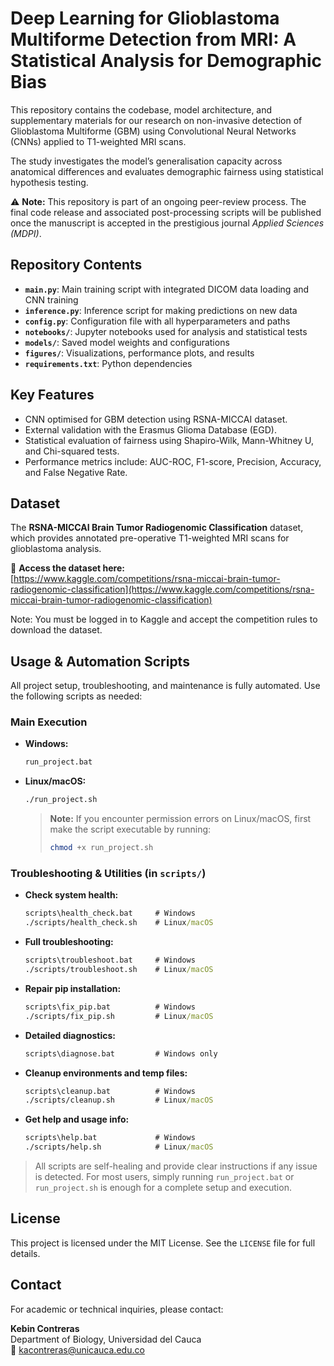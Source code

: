 # Deep Learning for Glioblastoma Multiforme Detection from MRI: A Statistical Analysis for Demographic Bias

This repository contains the codebase, model architecture, and supplementary materials for our research on non-invasive detection of Glioblastoma Multiforme (GBM) using Convolutional Neural Networks (CNNs) applied to T1-weighted MRI scans.

The study investigates the model’s generalisation capacity across anatomical differences and evaluates demographic fairness using statistical hypothesis testing.

⚠️ **Note:** This repository is part of an ongoing peer-review process. The final code release and associated post-processing scripts will be published once the manuscript is accepted in the prestigious journal *Applied Sciences (MDPI)*.

## Repository Contents

- **`main.py`**: Main training script with integrated DICOM data loading and CNN training
- **`inference.py`**: Inference script for making predictions on new data
- **`config.py`**: Configuration file with all hyperparameters and paths
- **`notebooks/`**: Jupyter notebooks used for analysis and statistical tests
- **`models/`**: Saved model weights and configurations
- **`figures/`**: Visualizations, performance plots, and results
- **`requirements.txt`**: Python dependencies

## Key Features

- CNN optimised for GBM detection using RSNA-MICCAI dataset.
- External validation with the Erasmus Glioma Database (EGD).
- Statistical evaluation of fairness using Shapiro-Wilk, Mann-Whitney U, and Chi-squared tests.
- Performance metrics include: AUC-ROC, F1-score, Precision, Accuracy, and False Negative Rate.

## Dataset

The **RSNA-MICCAI Brain Tumor Radiogenomic Classification** dataset, which provides annotated pre-operative T1-weighted MRI scans for glioblastoma analysis.

🧠 **Access the dataset here:**  
[https://www.kaggle.com/competitions/rsna-miccai-brain-tumor-radiogenomic-classification](https://www.kaggle.com/competitions/rsna-miccai-brain-tumor-radiogenomic-classification)

Note: You must be logged in to Kaggle and accept the competition rules to download the dataset.

## Usage & Automation Scripts

All project setup, troubleshooting, and maintenance is fully automated. Use the following scripts as needed:

### Main Execution
- **Windows:**
  ```bat
  run_project.bat
  ```
- **Linux/macOS:**
  ```bash
  ./run_project.sh
  ```
  
  > **Note:** If you encounter permission errors on Linux/macOS, first make the script executable by running:
  > ```bash
  > chmod +x run_project.sh
  > ```

### Troubleshooting & Utilities (in `scripts/`)
- **Check system health:**
  ```bat
  scripts\health_check.bat     # Windows
  ./scripts/health_check.sh    # Linux/macOS
  ```
- **Full troubleshooting:**
  ```bat
  scripts\troubleshoot.bat     # Windows
  ./scripts/troubleshoot.sh    # Linux/macOS
  ```
- **Repair pip installation:**
  ```bat
  scripts\fix_pip.bat          # Windows
  ./scripts/fix_pip.sh         # Linux/macOS
  ```
- **Detailed diagnostics:**
  ```bat
  scripts\diagnose.bat         # Windows only
  ```
- **Cleanup environments and temp files:**
  ```bat
  scripts\cleanup.bat          # Windows
  ./scripts/cleanup.sh         # Linux/macOS
  ```
- **Get help and usage info:**
  ```bat
  scripts\help.bat             # Windows
  ./scripts/help.sh            # Linux/macOS
  ```

> All scripts are self-healing and provide clear instructions if any issue is detected. For most users, simply running `run_project.bat` or `run_project.sh` is enough for a complete setup and execution.

## License

This project is licensed under the MIT License. See the `LICENSE` file for full details.

## Contact

For academic or technical inquiries, please contact:

**Kebin Contreras**  
Department of Biology, Universidad del Cauca  
📧 [kacontreras@unicauca.edu.co](mailto:kacontreras@unicauca.edu.co)
